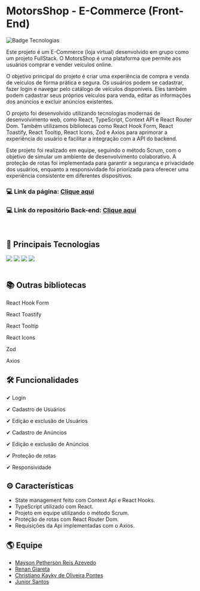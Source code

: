 # MotorsShop - E-Commerce (Front-End)
![Badge Tecnologias](https://img.shields.io/badge/Tecnologias-ReactJS%20|%20Sass%20|%20Typescript%20-informational)


Este projeto é um E-Commerce (loja virtual) desenvolvido em grupo como um projeto FullStack. O MotorsShop é uma plataforma que permite aos usuários comprar e vender veículos online.

O objetivo principal do projeto é criar uma experiência de compra e venda de veículos de forma prática e segura. Os usuários podem se cadastrar, fazer login e navegar pelo catálogo de veículos disponíveis. Eles também podem cadastrar seus próprios veículos para venda, editar as informações dos anúncios e excluir anúncios existentes.

O projeto foi desenvolvido utilizando tecnologias modernas de desenvolvimento web, como React, TypeScript, Context API e React Router Dom. Também utilizamos bibliotecas como React Hook Form, React Toastify, React Tooltip, React Icons, Zod e Axios para aprimorar a experiência do usuário e facilitar a integração com a API do backend.

Este projeto foi realizado em equipe, seguindo o método Scrum, com o objetivo de simular um ambiente de desenvolvimento colaborativo. A proteção de rotas foi implementada para garantir a segurança e privacidade dos usuários, enquanto a responsividade foi priorizada para oferecer uma experiência consistente em diferentes dispositivos.

### 💻 Link da página: [Clique aqui](https://github.com/Projeto-FullStack-M6-Grupo-2-T14/E-Commerce-FrontEnd)

### 💻 Link do repositório Back-end: [Clique aqui](https://github.com/Projeto-FullStack-M6-Grupo-2-T14/E-Commerce-BackEnd)
<br>


## 🚀 Principais Tecnologias
<div>
    <img src="https://img.shields.io/badge/React-20232A?style=for-the-badge&logo=react&logoColor=61DAFB" /> 
    <img src="https://img.shields.io/badge/TypeScript-007ACC?style=for-the-badge&logo=typescript&logoColor=white" />
    <img src="https://img.shields.io/badge/Sass-CC6699?style=for-the-badge&logo=sass&logoColor=white" /> 
    <img src="https://img.shields.io/badge/React_Router-CA4245?style=for-the-badge&logo=react-router&logoColor=white" /> 
</div><br>

## 📚 Outras bibliotecas 
<p>React Hook Form</p>
<p>React Toastify</p>
<p>React Tooltip</p>
<p>React Icons</p>
<p>Zod</p>
<p>Axios</p>

## 🛠 Funcionalidades
<p>✔ Login</p>
<p>✔ Cadastro de Usuários</p>
<p>✔ Edição e exclusão de Usuários</p>
<p>✔ Cadastro de Anúncios</p>
<p>✔ Edição e exclusão de Anúncios</p>
<p>✔ Proteção de rotas</p>
<p>✔ Responsividade</p>

## ⚙ Características
<ul>
    <li>State management feito com Context Api e React Hooks.</li>
    <li>TypeScript utilizado com React.</li>
    <li>Projeto em equipe utilizando o método Scrum.</li>
    <li>Proteção de rotas com React Router Dom.</li>
    <li>Requisições da Api implementadas com o Axios.</li>
</ul>

## 🌎 Equipe
- [Mayson Petherson Reis Azevedo](https://github.com/M4Y50N)
- [Renan Giareta](https://github.com/renangiaretta)
- [Christiano Kayky de Oliveira Pontes](https://github.com/Christiano-K-Oliveira)
- [Junior Santos](https://github.com/JuniorSantos05)
